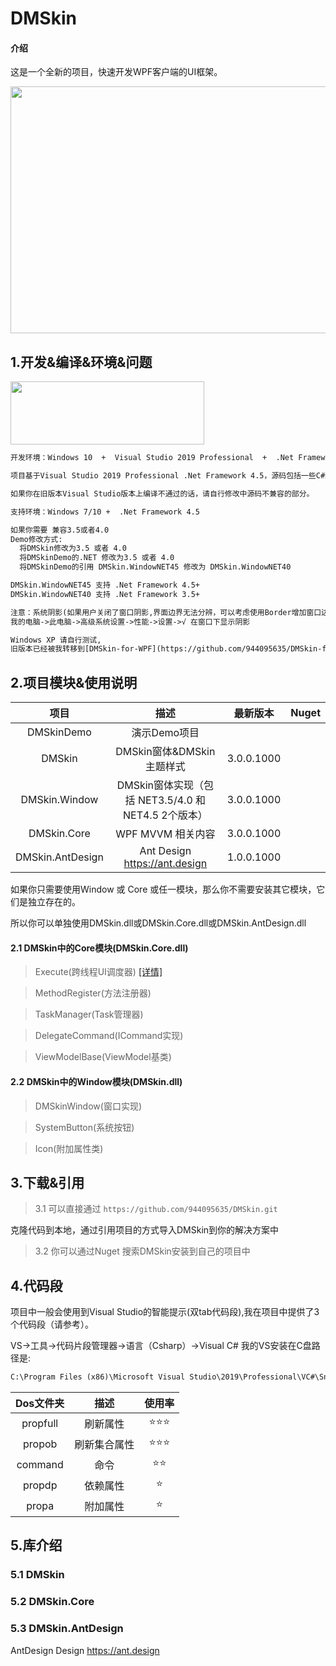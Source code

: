 # DMSkin

#### 介绍
这是一个全新的项目，快速开发WPF客户端的UI框架。

<img src="https://raw.githubusercontent.com/944095635/DMSkin/master/Docs/Image/Demo.png" width="615" height="395" align="center">

## 1.开发&编译&环境&问题

<img src="https://raw.githubusercontent.com/944095635/DMSkin/master/Docs/Image/VS.png" width="310" height="101" align="center">

````xml
开发环境：Windows 10  +  Visual Studio 2019 Professional  +  .Net Framework 4.5

项目基于Visual Studio 2019 Professional .Net Framework 4.5，源码包括一些C#新语法。

如果你在旧版本Visual Studio版本上编译不通过的话，请自行修改中源码不兼容的部分。
````
````xml
支持环境：Windows 7/10 +  .Net Framework 4.5
````
````xml
如果你需要 兼容3.5或者4.0
Demo修改方式:
  将DMSkin修改为3.5 或者 4.0
  将DMSkinDemo的.NET 修改为3.5 或者 4.0
  将DMSkinDemo的引用 DMSkin.WindowNET45 修改为 DMSkin.WindowNET40

DMSkin.WindowNET45 支持 .Net Framework 4.5+
DMSkin.WindowNET40 支持 .Net Framework 3.5+
````
````xml
注意：系统阴影(如果用户关闭了窗口阴影,界面边界无法分辨，可以考虑使用Border增加窗口边框)
我的电脑->此电脑->高级系统设置->性能->设置->√ 在窗口下显示阴影
````
````xml
Windows XP 请自行测试,
旧版本已经被我转移到[DMSkin-for-WPF](https://github.com/944095635/DMSkin-for-WPF)(备份学习之用)
````
## 2.项目模块&使用说明

| 项目               |   描述                         | 最新版本            | Nuget |
| :----:            |   :----:                       |   :----:       |:----:  | 
| DMSkinDemo        | 演示Demo项目                    |                |        |  
| DMSkin            | DMSkin窗体&DMSkin主题样式        | 3.0.0.1000     |        |
| DMSkin.Window     | DMSkin窗体实现（包括 NET3.5/4.0 和 NET4.5 2个版本）| 3.0.0.1000     |        |
| DMSkin.Core       | WPF MVVM 相关内容               | 3.0.0.1000     |        |
| DMSkin.AntDesign  | Ant Design https://ant.design  | 1.0.0.1000     |        |

如果你只需要使用Window 或 Core 或任一模块，那么你不需要安装其它模块，它们是独立存在的。

所以你可以单独使用DMSkin.dll或DMSkin.Core.dll或DMSkin.AntDesign.dll

#### 2.1 DMSkin中的Core模块(DMSkin.Core.dll)
> Execute(跨线程UI调度器) [[详情]](https://github.com/944095635/DMSkin/wiki/%E8%B7%A8%E7%BA%BF%E7%A8%8BUI%E8%B0%83%E5%BA%A6%E5%99%A8)

> MethodRegister(方法注册器)

> TaskManager(Task管理器)

> DelegateCommand(ICommand实现)

> ViewModelBase(ViewModel基类)

#### 2.2 DMSkin中的Window模块(DMSkin.dll)
> DMSkinWindow(窗口实现)

> SystemButton(系统按钮)

> Icon(附加属性类)


## 3.下载&引用
> 3.1 可以直接通过   `https://github.com/944095635/DMSkin.git`

克隆代码到本地，通过引用项目的方式导入DMSkin到你的解决方案中

> 3.2 你可以通过Nuget 搜索DMSkin安装到自己的项目中

## 4.代码段
项目中一般会使用到Visual Studio的智能提示(双tab代码段),我在项目中提供了3个代码段（请参考）。

VS->工具->代码片段管理器->语言（Csharp）->Visual C#
我的VS安装在C盘路径是:
````xml
C:\Program Files (x86)\Microsoft Visual Studio\2019\Professional\VC#\Snippets\2052\Visual C#
````

| Dos文件夹                | 描述   |使用率   |
| :----:              | :---:          | :---:          |
| propfull  |  刷新属性       |⭐⭐⭐|
| propob  |  刷新集合属性       |⭐⭐⭐|
| command   | 命令        |⭐⭐|
| propdp    | 依赖属性    |⭐|
| propa    | 附加属性    |⭐|


## 5.库介绍

### 5.1 DMSkin 


### 5.2 DMSkin.Core 


### 5.3 DMSkin.AntDesign 
AntDesign Design https://ant.design
